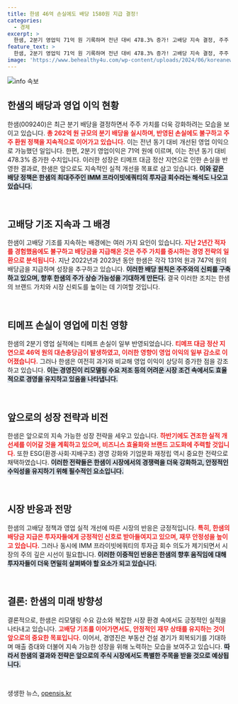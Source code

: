 ```yaml
---
title: 한샘 46억 손실에도 배당 1580원 지급 결정!
categories:
  - 경제
excerpt: >
  한샘, 2분기 영업익 71억 원 기록하며 전년 대비 478.3% 증가! 고배당 지속 결정, 주주 환원 정책 강화에 주목. 자산시장에선 IMM PE의 투자금 회수 우려도 제기. 클릭해서 더 알아보세요!
feature_text: >
  한샘, 2분기 영업익 71억 원 기록하며 전년 대비 478.3% 증가! 고배당 지속 결정, 주주 환원 정책 강화에 주목. 자산시장에선 IMM PE의 투자금 회수 우려도 제기. 클릭해서 더 알아보세요!
image: 'https://www.behealthy4u.com/wp-content/uploads/2024/06/koreanews.jpg'
---
```


<p><img src="https://www.behealthy4u.com/wp-content/uploads/2024/06/koreanews.jpg" alt="info 속보" /></p>

<h2 data-ke-size="size26">한샘의 배당과 영업 이익 현황</h2>

<p data-ke-size="size16">한샘(009240)은 최근 분기 배당을 결정하면서 주주 가치를 더욱 강화하려는 모습을 보이고 있습니다. <b><span style="color: #ee2323;">총 262억 원 규모의 분기 배당을 실시하며, 반영된 손실에도 불구하고 주주 환원 정책을 지속적으로 이어가고 있습니다.</span></b> 이는 전년 동기 대비 개선된 영업 이익으로 가능했던 일입니다. 한편, 2분기 영업이익은 71억 원에 이르며, 이는 전년 동기 대비 478.3% 증가한 수치입니다. 이러한 성장은 티메프 대금 정산 지연으로 인한 손실을 반영한 결과로, 한샘은 앞으로도 지속적인 실적 개선을 목표로 삼고 있습니다. <b><span style="background-color: #21538527;">이와 같은 배당 정책은 한샘의 최대주주인 IMM 프라이빗에쿼티의 투자금 회수라는 해석도 나오고 있습니다.</span></b> </p>

<p data-ke-size="size16">&nbsp;</p>

<h2 data-ke-size="size26">고배당 기조 지속과 그 배경</h2>

<p data-ke-size="size16">한샘이 고배당 기조를 지속하는 배경에는 여러 가지 요인이 있습니다. <b><span style="color: #ee2323;">지난 2년간 적자를 경험했음에도 불구하고 배당금을 지급해온 것은 주주 가치를 중시하는 경영 전략의 일환으로 분석됩니다.</span></b> 지난 2022년과 2023년 동안 한샘은 각각 131억 원과 747억 원의 배당금을 지급하며 성장을 추구하고 있습니다. <b><span style="background-color: #21538527;">이러한 배당 원칙은 주주와의 신뢰를 구축하고 있으며, 향후 한샘의 주가 상승 가능성을 기대하게 만든다.</span></b> 결국 이러한 조치는 한샘의 브랜드 가치와 시장 신뢰도를 높이는 데 기여할 것입니다.</p>

<p data-ke-size="size16">&nbsp;</p>

<h2 data-ke-size="size26">티메프 손실이 영업에 미친 영향</h2>

<p data-ke-size="size16">한샘의 2분기 영업 실적에는 티메프 손실이 일부 반영되었습니다. <b><span style="color: #ee2323;">티메프 대금 정산 지연으로 46억 원의 대손충당금이 발생하였고, 이러한 영향이 영업 이익의 일부 감소로 이어졌습니다.</span></b> 그러나 한샘은 여전히 과거와 비교해 영업 이익이 상당히 증가한 점을 강조하고 있습니다. <b><span style="background-color: #21538527;">이는 경영진이 리모델링 수요 저조 등의 어려운 시장 조건 속에서도 효율적으로 경영을 유지하고 있음을 나타냅니다.</span></b></p>

<p data-ke-size="size16">&nbsp;</p>

<h2 data-ke-size="size26">앞으로의 성장 전략과 비전</h2>

<p data-ke-size="size16">한샘은 앞으로의 지속 가능한 성장 전략을 세우고 있습니다. <b><span style="color: #ee2323;">하반기에도 견조한 실적 개선세를 이어갈 것을 계획하고 있으며, 비즈니스 효율화와 브랜드 고도화에 주력할 것입니다.</span></b> 또한 ESG(환경·사회·지배구조) 경영 강화와 기업문화 재정립 역시 중요한 전략으로 채택하였습니다. <b><span style="background-color: #21538527;">이러한 전략들은 한샘이 시장에서의 경쟁력을 더욱 강화하고, 안정적인 수익성을 유지하기 위해 필수적인 요소입니다.</span></b></p>

<p data-ke-size="size16">&nbsp;</p>

<h2 data-ke-size="size26">시장 반응과 전망</h2>

<p data-ke-size="size16">한샘의 고배당 정책과 영업 실적 개선에 따른 시장의 반응은 긍정적입니다. <b><span style="color: #ee2323;">특히, 한샘의 배당금 지급은 투자자들에게 긍정적인 신호로 받아들여지고 있으며, 재무 안정성을 높이고 있습니다.</span></b> 그러나 동시에 IMM 프라이빗에쿼티의 투자금 회수 의도가 제기되면서 시장의 주의 깊은 시선이 필요합니다. <b><span style="background-color: #21538527;">이러한 이중적인 반응은 한샘의 향후 움직임에 대해 투자자들이 더욱 면밀히 살펴봐야 할 요소가 되고 있습니다.</span></b></p>

<p data-ke-size="size16">&nbsp;</p>

<h2 data-ke-size="size26">결론: 한샘의 미래 방향성</h2>

<p data-ke-size="size16">결론적으로, 한샘은 리모델링 수요 감소와 복잡한 시장 환경 속에서도 긍정적인 실적을 나타내고 있습니다. <b><span style="color: #ee2323;">고배당 기조를 이어가면서도, 안정적인 재무 상태를 유지하는 것이 앞으로의 중요한 목표입니다.</span></b> 이어서, 경영진은 부동산 건설 경기가 회복되기를 기대하며 매출 증대와 더불어 지속 가능한 성장을 위해 노력하는 모습을 보여주고 있습니다. <b><span style="background-color: #21538527;">따라서 한샘의 결과와 전략은 앞으로의 주식 시장에서도 특별한 주목을 받을 것으로 예상됩니다.</span></b></p>

<p data-ke-size="size16">&nbsp;</p>
생생한 뉴스, <a href="https://opensis.kr" rel="dofollow">opensis.kr</a>


